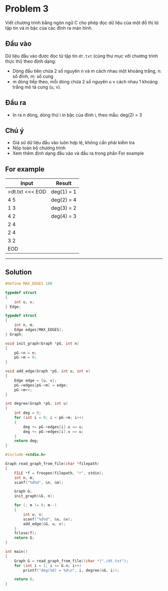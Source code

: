 # Problem 3

Viết chương trình bằng ngôn ngữ C cho phép đọc dữ liệu của một đồ thị từ tập tin và in bậc của các đỉnh ra màn hình.

## Đầu vào

Dữ liệu đầu vào được đọc từ tập tin `dt.txt` (cùng thư mục với chương trình thực thi) theo định dạng:

- Dòng đầu tiên chứa 2 số nguyên n và m cách nhau một khoảng trắng, n: số đỉnh, m: số cung
- m dòng tiếp theo, mỗi dòng chứa 2 số nguyên u v cách nhau 1 khoảng trắng mô tả cung (u, v).

## Đầu ra

- In ra n dòng, dòng thứ i in bậc của đỉnh i, theo mẫu: deg(2) = 3

## Chú ý

- Giả sử dữ liệu đầu vào luôn hợp lệ, không cần phải kiểm tra
- Nộp toàn bộ chương trình
- Xem thêm định dạng đầu vào và đầu ra trong phần For example

## For example

| Input           | Result     |
|-----------------|------------|
| >dt.txt <<< EOD | deg(1) = 1 |
| 4 5             | deg(2) = 4 |
| 1 3             | deg(3) = 2 |
| 4 2             | deg(4) = 3 |
| 2 4             |            |
| 2 4             |            |
| 3 2             |            |
| EOD             |            |

---

## Solution

```c
#define MAX_EDGES 100

typedef struct
{
    int u, v;
} Edge;

typedef struct
{
    int n, m;
    Edge edges[MAX_EDGES];
} Graph;

void init_graph(Graph *pG, int n)
{
    pG->n = n;
    pG->m = 0;
}

void add_edge(Graph *pG, int u, int v)
{
    Edge edge = {u, v};
    pG->edges[pG->m] = edge;
    pG->m++;
}

int degree(Graph *pG, int u)
{
    int deg = 0;
    for (int i = 0; i < pG->m; i++)
    {
        deg += pG->edges[i].u == u;
        deg += pG->edges[i].v == u;
    }
    return deg;
}

#include <stdio.h>

Graph read_graph_from_file(char *filepath)
{
    FILE *f = freopen(filepath, "r", stdin);
    int n, m;
    scanf("%d%d", &n, &m);

    Graph G;
    init_graph(&G, n);

    for (; m != 0; m--)
    {
        int u, v;
        scanf("%d%d", &u, &v);
        add_edge(&G, u, v);
    }
    fclose(f);
    return G;
}

int main()
{
    Graph G = read_graph_from_file((char *)"./dt.txt");
    for (int i = 1; i <= G.n; i++)
        printf("deg(%d) = %d\n", i, degree(&G, i));

    return 0;
}
```
